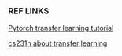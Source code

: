 
























### REF LINKS

[Pytorch transfer learning tutorial](http://pytorch.org/tutorials/beginner/transfer_learning_tutorial.html#transfer-learning-tutorial)

[cs231n about transfer learning](http://cs231n.github.io/transfer-learning/)



